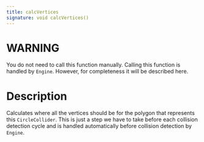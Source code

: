 ```yaml
---
title: calcVertices
signature: void calcVertices()
---
```


# WARNING
You do not need to call this function manually. Calling this function is handled by `Engine`. However, for completeness it will be described here.

# Description
Calculates where all the vertices should be for the polygon that represents this `CircleCollider`. This is just a step we have to take before each collision detection cycle and is handled automatically before collision detection by `Engine`.
